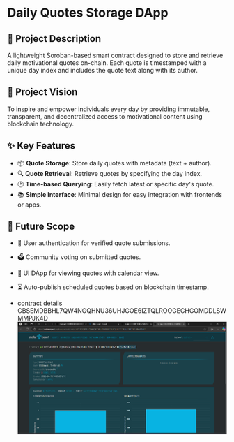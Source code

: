 # Daily Quotes Storage DApp

## 📖 Project Description

A lightweight Soroban-based smart contract designed to store and retrieve daily motivational quotes on-chain. Each quote is timestamped with a unique day index and includes the quote text along with its author.

## 🌟 Project Vision

To inspire and empower individuals every day by providing immutable, transparent, and decentralized access to motivational content using blockchain technology.

## ✨ Key Features

- 📦 **Quote Storage**: Store daily quotes with metadata (text + author).
- 🔍 **Quote Retrieval**: Retrieve quotes by specifying the day index.
- 🕐 **Time-based Querying**: Easily fetch latest or specific day's quote.
- 📚 **Simple Interface**: Minimal design for easy integration with frontends or apps.

## 🚀 Future Scope

- 🔐 User authentication for verified quote submissions.
- 🗳️ Community voting on submitted quotes.
- 🎨 UI DApp for viewing quotes with calendar view.
- ⏳ Auto-publish scheduled quotes based on blockchain timestamp.

- contract details CBSEMDBBHL7QW4NGQHNU36UHJGOE6IZTQLROOGECHGOMDDLSWMMPJK4D
![alt text](image.png)